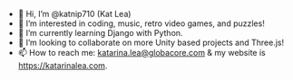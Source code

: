 - 👋 Hi, I’m @katnip710 (Kat Lea)
- 👀 I’m interested in coding, music, retro video games, and puzzles!
- 🌱 I’m currently learning Django with Python.
- 💞️ I’m looking to collaborate on more Unity based projects and Three.js!
- 📫 How to reach me: katarina.lea@globacore.com & my website is https://katarinalea.com.
